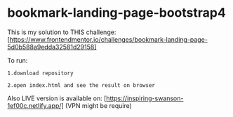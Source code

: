 # bookmark-landing-page-bootstrap4

This is my solution to THIS challenge:
[https://www.frontendmentor.io/challenges/bookmark-landing-page-5d0b588a9edda32581d29158]



To run:


    1.download repository
  
    2.open index.html and see the result on browser

  
  
  Also LIVE version is available on:
  [https://inspiring-swanson-1ef00c.netlify.app/]  (VPN might be require)
  

